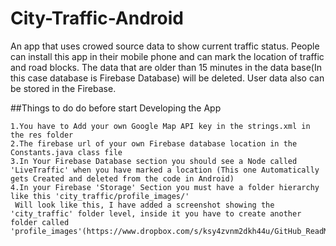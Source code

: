 # City-Traffic-Android
An app that uses crowed source data to show current traffic status. 
People can install this app in their mobile phone and can mark the location of traffic and road blocks. 
The data that are older than 15 minutes in the data base(In this case database is Firebase Database) will be deleted.
User data also can be stored in the Firebase.

##Things to do do before start Developing the App

    1.You have to Add your own Google Map API key in the strings.xml in the res folder
    2.The firebase url of your own Firebase database location in the Constants.java class file
    3.In Your Firebase Database section you should see a Node called 'LiveTraffic' when you have marked a location (This one Automatically gets Created and deleted from the code in Android)
    4.In your Firebase 'Storage' Section you must have a folder hierarchy like this 'city_traffic/profile_images/'
     Will look like this, I have added a screenshot showing the 'city_traffic' folder level, inside it you have to create another folder called 'profile_images'(https://www.dropbox.com/s/ksy4zvnm2dkh44u/GitHub_ReadMe_Firebase_Storage.jpg)
     







